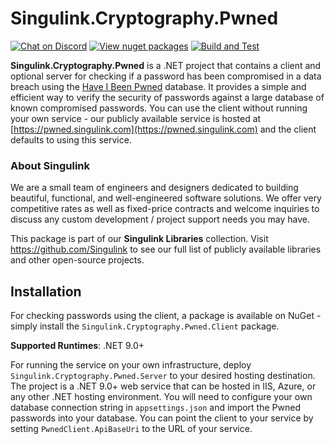 # Singulink.Cryptography.Pwned

[![Chat on Discord](https://img.shields.io/discord/906246067773923490)](https://discord.gg/EkQhJFsBu6)
[![View nuget packages](https://img.shields.io/nuget/v/Singulink.Cryptography.Pwned.Client.svg)](https://www.nuget.org/packages/Singulink.Cryptography.Pwned.Client/)
[![Build and Test](https://github.com/Singulink/Singulink.Cryptography.Pwned/workflows/build%20and%20test/badge.svg)](https://github.com/Singulink/Singulink.Cryptography.Pwned/actions?query=workflow%3A%22build+and+test%22)

**Singulink.Cryptography.Pwned** is a .NET project that contains a client and optional server for checking if a password has been compromised in a data breach using the [Have I Been Pwned](https://haveibeenpwned.com/) database. It provides a simple and efficient way to verify the security of passwords against a large database of known compromised passwords. You can use the client without running your own service - our publicly available service is hosted at [https://pwned.singulink.com](https://pwned.singulink.com) and the client defaults to using this service.

### About Singulink

We are a small team of engineers and designers dedicated to building beautiful, functional, and well-engineered software solutions. We offer very competitive rates as well as fixed-price contracts and welcome inquiries to discuss any custom development / project support needs you may have.

This package is part of our **Singulink Libraries** collection. Visit https://github.com/Singulink to see our full list of publicly available libraries and other open-source projects.

## Installation

For checking passwords using the client, a package is available on NuGet - simply install the `Singulink.Cryptography.Pwned.Client` package.

**Supported Runtimes**: .NET 9.0+

For running the service on your own infrastructure, deploy `Singulink.Cryptography.Pwned.Server` to your desired hosting destination. The project is a .NET 9.0+ web service that can be hosted in IIS, Azure, or any other .NET hosting environment. You will need to configure your own database connection string in `appsettings.json` and import the Pwned passwords into your database. You can point the client to your service by setting `PwnedClient.ApiBaseUri` to the URL of your service.